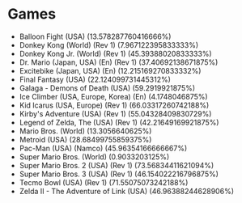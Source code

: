 # Games
- Balloon Fight (USA) (13.578287760416666%)
- Donkey Kong (World) (Rev 1) (7.967122395833333%)
- Donkey Kong Jr. (World) (Rev 1) (45.39388020833333%)
- Dr. Mario (Japan, USA) (En) (Rev 1) (37.40692138671875%)
- Excitebike (Japan, USA) (En) (12.215169270833332%)
- Final Fantasy (USA) (22.124099731445312%)
- Galaga - Demons of Death (USA) (59.2919921875%)
- Ice Climber (USA, Europe, Korea) (En) (4.1748046875%)
- Kid Icarus (USA, Europe) (Rev 1) (66.03317260742188%)
- Kirby's Adventure (USA) (Rev 1) (55.04328409830729%)
- Legend of Zelda, The (USA) (Rev 1) (42.21649169921875%)
- Mario Bros. (World) (13.3056640625%)
- Metroid (USA) (28.68499755859375%)
- Pac-Man (USA) (Namco) (45.96354166666667%)
- Super Mario Bros. (World) (0.9033203125%)
- Super Mario Bros. 2 (USA) (Rev 1) (73.56834411621094%)
- Super Mario Bros. 3 (USA) (Rev 1) (46.154022216796875%)
- Tecmo Bowl (USA) (Rev 1) (71.55075073242188%)
- Zelda II - The Adventure of Link (USA) (46.96388244628906%)